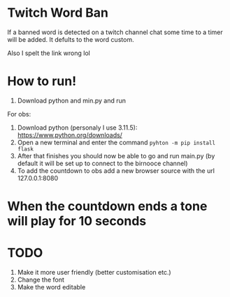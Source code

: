 # Twitch Word Ban

If a banned word is detected on a twitch channel chat some time to a timer will be added. It defults to the word custom. 


Also I spelt the link wrong lol


# How to run!

1. Download python and min.py and run

For obs:
1. Download python (personaly I use 3.11.5): https://www.python.org/downloads/
2. Open a new terminal and enter the command `pyhton -m pip install flask`
3. After that finishes you should now be able to go and run main.py (by default it will be set up to connect to the birnooce channel)
4. To add the countdown to obs add a new browser source with the url 127.0.0.1:8080

# When the countdown ends a tone will play for 10 seconds
# TODO
1. Make it more user friendly (better customisation etc.)
2. Change the font
3. Make the word editable
